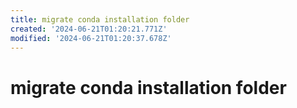```yaml
---
title: migrate conda installation folder
created: '2024-06-21T01:20:21.771Z'
modified: '2024-06-21T01:20:37.678Z'
---
```


# migrate conda installation folder


